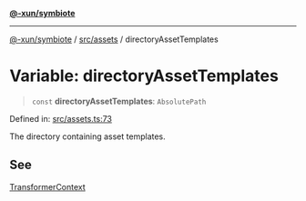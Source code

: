[**@-xun/symbiote**](../../../README.md)

***

[@-xun/symbiote](../../../README.md) / [src/assets](../README.md) / directoryAssetTemplates

# Variable: directoryAssetTemplates

> `const` **directoryAssetTemplates**: `AbsolutePath`

Defined in: [src/assets.ts:73](https://github.com/Xunnamius/symbiote/blob/8eac971e9d5e22fba1e6d49fa7fee2af04809fe6/src/assets.ts#L73)

The directory containing asset templates.

## See

[TransformerContext](../type-aliases/TransformerContext.md)
